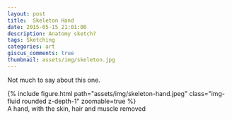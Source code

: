 ```yaml
---
layout: post
title:  Skeleton Hand
date: 2015-05-15 21:01:00
description: Anatomy sketch?
tags: Sketching
categories: art
giscus_comments: true
thumbnail: assets/img/skeleton.jpg
---
```

Not much to say about this one. 

<div class="row mt-3">
    <div class="mx-auto d-block">
        {% include figure.html path="assets/img/skeleton-hand.jpeg" class="img-fluid rounded z-depth-1" zoomable=true %}
    </div>
</div>
<div class="caption">
    A hand, with the skin, hair and muscle removed
</div>
